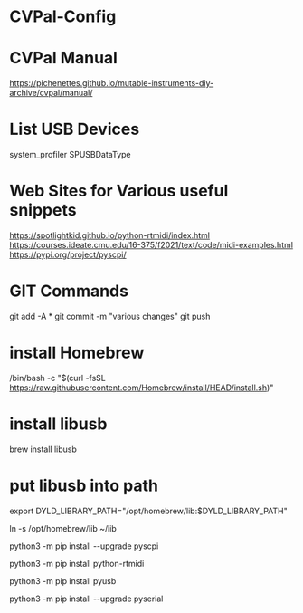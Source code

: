 # CVPal-Config

# CVPal Manual
https://pichenettes.github.io/mutable-instruments-diy-archive/cvpal/manual/

# List USB Devices
system_profiler SPUSBDataType

# Web Sites for Various useful snippets
https://spotlightkid.github.io/python-rtmidi/index.html
https://courses.ideate.cmu.edu/16-375/f2021/text/code/midi-examples.html
https://pypi.org/project/pyscpi/

# GIT Commands
 git add -A *
 git commit -m "various changes"
 git push

# install Homebrew
/bin/bash -c "$(curl -fsSL https://raw.githubusercontent.com/Homebrew/install/HEAD/install.sh)"

# install libusb
brew install libusb

# put libusb into path
export DYLD_LIBRARY_PATH="/opt/homebrew/lib:$DYLD_LIBRARY_PATH"

ln -s /opt/homebrew/lib ~/lib

python3 -m pip install --upgrade pyscpi

python3 -m pip install python-rtmidi

python3 -m pip install pyusb

python3 -m pip install --upgrade pyserial
